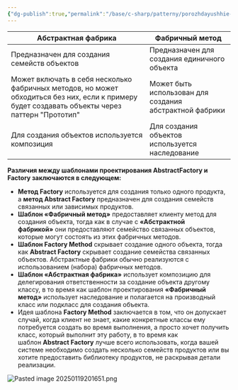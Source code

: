 ```yaml
---
{"dg-publish":true,"permalink":"/base/c-sharp/patterny/porozhdayushhie-patterny/abstraktnaya-fabrika-vs-fabrichnyj-metod/"}
---
```


| Абстрактная фабрика                                                                                                                             | Фабричный метод                                         |
| ----------------------------------------------------------------------------------------------------------------------------------------------- | ------------------------------------------------------- |
| Предназначен для создания семейств объектов                                                                                                     | Предназначен для создания единичного объекта            |
| Может включать в себя несколько фабричных методов, но может обходиться без них, если к примеру будет создавать объекты через паттерн "Прототип" | Может быть использован для создания абстрактной фабрики |
| Для создания объектов используется композиция                                                                                                   | Для создания объектов используется наследование         |



**Различия между шаблонами проектирования AbstractFactory и Factory заключаются в следующем:**

- **Метод Factory** используется для создания только одного продукта, а **метод Abstract Factory** предназначен для создания семейств связанных или зависимых продуктов.
- **Шаблон «Фабричный метод»** предоставляет клиенту метод для создания объекта, тогда как в случае с **«Абстрактной фабрикой»** они предоставляют семейство связанных объектов, которые могут состоять из этих фабричных методов.
- **Шаблон Factory Method** скрывает создание одного объекта, тогда как **Abstract Factory** скрывает создание семейства связанных объектов. Абстрактные фабрики обычно реализуются с использованием (набора) фабричных методов.
- **Шаблон «Абстрактная фабрика»** использует композицию для делегирования ответственности за создание объекта другому классу, в то время как шаблон проектирования **«Фабричный метод»** использует наследование и полагается на производный класс или подкласс для создания объекта.
- Идея шаблона **Factory Method** заключается в том, что он допускает случай, когда клиент не знает, какие конкретные классы ему потребуется создать во время выполнения, а просто хочет получить класс, который выполнит эту работу, в то время как шаблон **Abstract Factory** лучше всего использовать, когда вашей системе необходимо создать несколько семейств продуктов или вы хотите предоставить библиотеку продуктов, не раскрывая детали реализации.

![Pasted image 20250119201651.png](/img/user/Files/Image/Pasted%20image%2020250119201651.png)